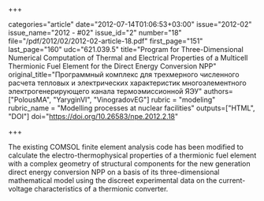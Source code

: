 +++

categories="article"
date="2012-07-14T01:06:53+03:00"
issue="2012-02"
issue_name="2012 - #02"
issue_id="2"
number="18"
file="/pdf/2012/02/2012-02-article-18.pdf"
first_page="151"
last_page="160"
udc="621.039.5"
title="Program for Three-Dimensional Numerical Computation of Thermal and Electrical Properties of a Multicell Thermionic Fuel Element for the Direct Energy Conversion NPP"
original_title="Программный комплекс для трехмерного численного расчета тепловых и электрических характеристик многоэлементного электрогенерирующего канала термоэмиссионной ЯЭУ"
authors=["PolousMA", "YaryginVI", "VinogradovEG"]
rubric = "modeling"
rubric_name = "Modelling processes at nuclear facilities"
outputs=["HTML", "DOI"]
doi="https://doi.org/10.26583/npe.2012.2.18"

+++

The existing COMSOL finite element analysis code has been modified to calculate the electro-thermophysical properties of a thermionic fuel element with a complex geometry of structural components for the new generation direct energy conversion NPP on a basis of its three-dimensional mathematical model using the discreet experimental data on the current-voltage characteristics of a thermionic converter.